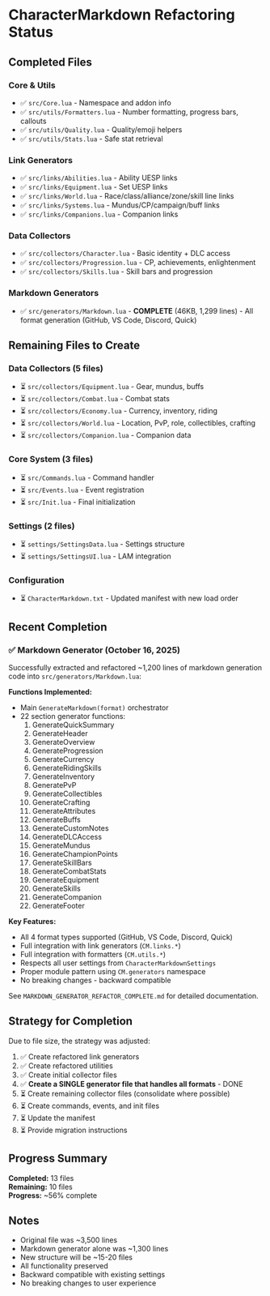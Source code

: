 # CharacterMarkdown Refactoring Status

## Completed Files

### Core & Utils
- ✅ `src/Core.lua` - Namespace and addon info
- ✅ `src/utils/Formatters.lua` - Number formatting, progress bars, callouts
- ✅ `src/utils/Quality.lua` - Quality/emoji helpers
- ✅ `src/utils/Stats.lua` - Safe stat retrieval

### Link Generators
- ✅ `src/links/Abilities.lua` - Ability UESP links
- ✅ `src/links/Equipment.lua` - Set UESP links
- ✅ `src/links/World.lua` - Race/class/alliance/zone/skill line links
- ✅ `src/links/Systems.lua` - Mundus/CP/campaign/buff links
- ✅ `src/links/Companions.lua` - Companion links

### Data Collectors
- ✅ `src/collectors/Character.lua` - Basic identity + DLC access
- ✅ `src/collectors/Progression.lua` - CP, achievements, enlightenment
- ✅ `src/collectors/Skills.lua` - Skill bars and progression

### Markdown Generators
- ✅ `src/generators/Markdown.lua` - **COMPLETE** (46KB, 1,299 lines) - All format generation (GitHub, VS Code, Discord, Quick)

## Remaining Files to Create

### Data Collectors (5 files)
- ⏳ `src/collectors/Equipment.lua` - Gear, mundus, buffs
- ⏳ `src/collectors/Combat.lua` - Combat stats
- ⏳ `src/collectors/Economy.lua` - Currency, inventory, riding
- ⏳ `src/collectors/World.lua` - Location, PvP, role, collectibles, crafting
- ⏳ `src/collectors/Companion.lua` - Companion data

### Core System (3 files)
- ⏳ `src/Commands.lua` - Command handler
- ⏳ `src/Events.lua` - Event registration
- ⏳ `src/Init.lua` - Final initialization

### Settings (2 files)
- ⏳ `settings/SettingsData.lua` - Settings structure
- ⏳ `settings/SettingsUI.lua` - LAM integration

### Configuration
- ⏳ `CharacterMarkdown.txt` - Updated manifest with new load order

## Recent Completion

### ✅ Markdown Generator (October 16, 2025)
Successfully extracted and refactored ~1,200 lines of markdown generation code into `src/generators/Markdown.lua`:

**Functions Implemented:**
- Main `GenerateMarkdown(format)` orchestrator
- 22 section generator functions:
  1. GenerateQuickSummary
  2. GenerateHeader
  3. GenerateOverview
  4. GenerateProgression
  5. GenerateCurrency
  6. GenerateRidingSkills
  7. GenerateInventory
  8. GeneratePvP
  9. GenerateCollectibles
  10. GenerateCrafting
  11. GenerateAttributes
  12. GenerateBuffs
  13. GenerateCustomNotes
  14. GenerateDLCAccess
  15. GenerateMundus
  16. GenerateChampionPoints
  17. GenerateSkillBars
  18. GenerateCombatStats
  19. GenerateEquipment
  20. GenerateSkills
  21. GenerateCompanion
  22. GenerateFooter

**Key Features:**
- All 4 format types supported (GitHub, VS Code, Discord, Quick)
- Full integration with link generators (`CM.links.*`)
- Full integration with formatters (`CM.utils.*`)
- Respects all user settings from `CharacterMarkdownSettings`
- Proper module pattern using `CM.generators` namespace
- No breaking changes - backward compatible

See `MARKDOWN_GENERATOR_REFACTOR_COMPLETE.md` for detailed documentation.

## Strategy for Completion

Due to file size, the strategy was adjusted:
1. ✅ Create refactored link generators
2. ✅ Create refactored utilities
3. ✅ Create initial collector files
4. ✅ **Create a SINGLE generator file that handles all formats** - DONE
5. ⏳ Create remaining collector files (consolidate where possible)
6. ⏳ Create commands, events, and init files
7. ⏳ Update the manifest
8. ⏳ Provide migration instructions

## Progress Summary

**Completed:** 13 files  
**Remaining:** 10 files  
**Progress:** ~56% complete

## Notes

- Original file was ~3,500 lines
- Markdown generator alone was ~1,300 lines
- New structure will be ~15-20 files
- All functionality preserved
- Backward compatible with existing settings
- No breaking changes to user experience
